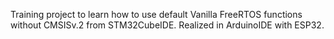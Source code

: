 Training project to learn how to use default Vanilla FreeRTOS functions without CMSISv.2 from STM32CubeIDE. 
Realized in ArduinoIDE with ESP32.
